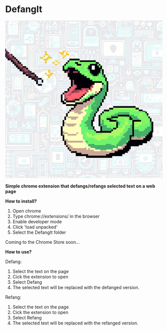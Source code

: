 # DefangIt

![alt text](https://github.com/Cyb3rN8TE/DefangIt/blob/Dev/Images/DefangIt_Logo.png) 

**Simple chrome extension that defangs/refangs selected text on a web page**

**How to install?**

1) Open chrome
2) Type chrome://extensions/ in the browser
3) Enable developer mode
4) Click 'load unpacked' 
5) Select the DefangIt folder

Coming to the Chrome Store soon...

**How to use?**

Defang:

1) Select the text on the page
2) Cick the extension to open
3) Select Defang
4) The selected text will be replaced with the defanged version.

Refang:

1) Select the text on the page
2) Cick the extension to open
3) Select Refang
4) The selected text will be replaced with the refanged version.
